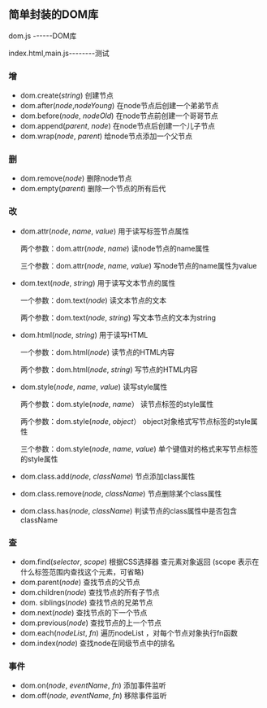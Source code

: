 ## 简单封装的DOM库

dom.js ------DOM库

index.html,main.js--------测试

### 增

* dom.create(*string*) 创建节点
* dom.after(*node*,*nodeYoung*) 在node节点后创建一个弟弟节点
* dom.before(*node*, *nodeOld*) 在node节点前创建一个哥哥节点
* dom.append(*parent*, *node*) 在node节点后创建一个儿子节点
* dom.wrap(*node*, *parent*) 给node节点添加一个父节点

### 删

* dom.remove(*node*) 删除node节点
* dom.empty(*parent*) 删除一个节点的所有后代

### 改

* dom.attr(*node*, *name*, *value*) 用于读写标签节点属性

  两个参数：dom.attr(*node*, *name*) 读node节点的name属性

  三个参数：dom.attr(*node*, *name*, *value*) 写node节点的name属性为value

* dom.text(*node*, *string*) 用于读写文本节点的属性

  一个参数：dom.text(*node*)  读文本节点的文本

  两个参数：dom.text(*node*, *string*)  写文本节点的文本为string

* dom.html(*node*, *string*) 用于读写HTML

  一个参数：dom.html(*node*) 读节点的HTML内容

  两个参数：dom.html(*node*, *string*) 写节点的HTML内容

* dom.style(*node*, *name*, *value*) 读写style属性

  两个参数：dom.style(*node*, *name*） 读节点标签的style属性

  两个参数：dom.style(*node*, *object*） object对象格式写节点标签的style属性

  三个参数：dom.style(*node*, *name*, *value*) 单个键值对的格式来写节点标签的style属性

* dom.class.add(*node*, *className*)  节点添加class属性

* dom.class.remove(*node*, *className*) 节点删除某个class属性

* dom.class.has(*node*, *className*) 判读节点的class属性中是否包含className

### 查

* dom.find(*selector*, *scope*)  根据CSS选择器 查元素对象返回 (scope 表示在什么标签范围内查找这个元素，可省略)
* dom.parent(*node*) 查找节点的父节点
* dom.children(*node*) 查找节点的所有子节点
* dom. siblings(*node*) 查找节点的兄弟节点 
* dom.next(*node*) 查找节点的下一个节点 
*  dom.previous(*node*)  查找节点的上一个节点
*  dom.each(*nodeList*, *fn*)  遍历nodeList ，对每个节点对象执行fn函数
*  dom.index(*node*)  查找node在同级节点中的排名

### 事件

* dom.on(*node*, *eventName*, *fn*) 添加事件监听
* dom.off(*node*, *eventName*, *fn*) 移除事件监听